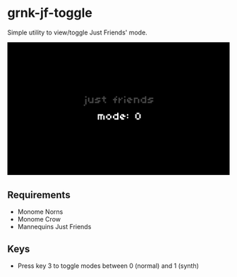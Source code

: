 # grnk-jf-toggle
Simple utility to view/toggle Just Friends' mode.

![alt text](https://github.com/corygrunk/grnk-jf-toggle/blob/main/jf-toggle-screen.png?raw=true)

## Requirements
* Monome Norns
* Monome Crow
* Mannequins Just Friends

## Keys
* Press key 3 to toggle modes between 0 (normal) and 1 (synth)

